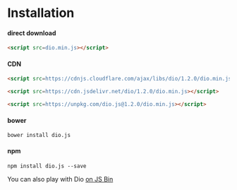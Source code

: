 # Installation

#### direct download

```html
<script src=dio.min.js></script>
```

#### CDN

```html
<script src=https://cdnjs.cloudflare.com/ajax/libs/dio/1.2.0/dio.min.js></script>
```

```html
<script src=https://cdn.jsdelivr.net/dio/1.2.0/dio.min.js></script>
```

```html
<script src=https://unpkg.com/dio.js@1.2.0/dio.min.js></script>
```

#### bower

```
bower install dio.js
```

#### npm

```
npm install dio.js --save
```

You can also play with Dio [on JS Bin](http://jsbin.com/lobavo/edit?js,output)

